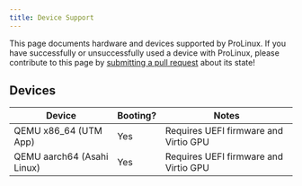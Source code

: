 ```yaml
---
title: Device Support
---
```


This page documents hardware and devices supported by ProLinux. If you have successfully or unsuccessfully used a device with ProLinux, please contribute to this page by [submitting a pull request](https://github.com/Sineware/kb-documentation/blob/main/docs/prolinux-docs/device-support.md) about its state!

## Devices
| Device | Booting? | Notes |
|--------|----------|-------|
| QEMU x86_64 (UTM App) | Yes | Requires UEFI firmware and Virtio GPU |
| QEMU aarch64 (Asahi Linux) | Yes | Requires UEFI firmware and Virtio GPU |

